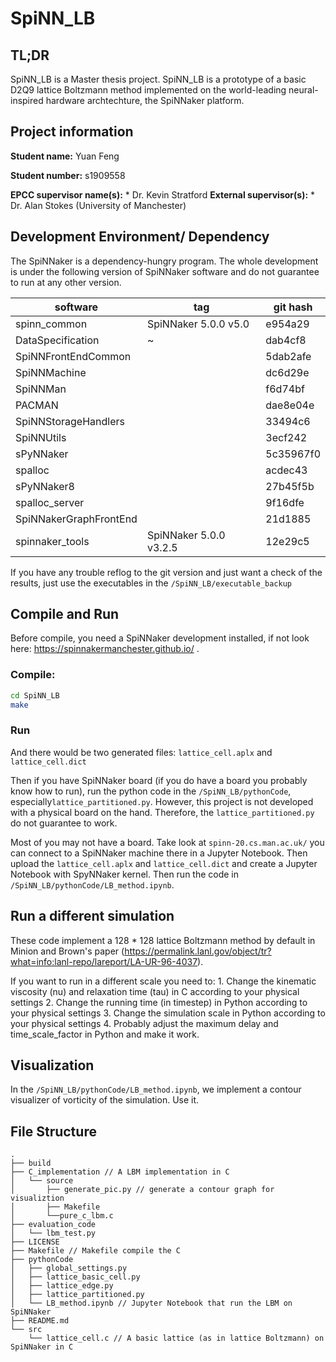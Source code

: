 # SpiNN_LB

## TL;DR
SpiNN_LB is a Master thesis project. SpiNN_LB is a prototype of a basic D2Q9 lattice Boltzmann method implemented on the world-leading neural-inspired hardware archtechture, the SpiNNaker platform.

## Project information

**Student name:** Yuan Feng

**Student number:** s1909558

**EPCC supervisor name(s):** 
    * Dr. Kevin Stratford
**External supervisor(s):**
    * Dr. Alan Stokes (University of Manchester)


## Development Environment/ Dependency
The SpiNNaker is a dependency-hungry program. The whole development is under the following version of SpiNNaker software and do not guarantee to run at any other version.



| software               | tag                    | git hash  |
| ---------------------- | ---------------------- | --------- |
| spinn_common           | SpiNNaker 5.0.0 v5.0   | e954a29   |
| DataSpecification      | ~                      | dab4cf8   |
| SpiNNFrontEndCommon    |                        | 5dab2afe  |
| SpiNNMachine           |                        | dc6d29e   |
| SpiNNMan               |                        | f6d74bf   |
| PACMAN                 |                        | dae8e04e  |
| SpiNNStorageHandlers   |                        | 33494c6   |
| SpiNNUtils             |                        | 3ecf242   |
| sPyNNaker              |                        | 5c35967f0 |
| spalloc                |                        | acdec43   |
| sPyNNaker8             |                        | 27b45f5b  |
| spalloc_server         |                        | 9f16dfe   |
| SpiNNakerGraphFrontEnd |                        | 21d1885   |
| spinnaker_tools        | SpiNNaker 5.0.0 v3.2.5 | 12e29c5   |

If you have any trouble reflog to the git version and just want a check of the results, just use the executables in the `/SpiNN_LB/executable_backup`

## Compile and Run

Before compile, you need a SpiNNaker development installed, if not look here: https://spinnakermanchester.github.io/ .


### Compile:
```bash
cd SpiNN_LB
make
```

### Run 
And there would be two generated files: `lattice_cell.aplx` and `lattice_cell.dict`

Then if you have SpiNNaker board (if you do have a board you probably know how to run), run the python code in the `/SpiNN_LB/pythonCode`, especially`lattice_partitioned.py`. However, this project is not developed with a physical board on the hand. Therefore, the `lattice_partitioned.py` do not guarantee to work.

Most of you may not have a board. Take look at `spinn-20.cs.man.ac.uk/` you can connect to a SpiNNaker machine there in a Jupyter Notebook.
Then upload the `lattice_cell.aplx` and `lattice_cell.dict` and create a Jupyter Notebook with SpyNNaker kernel. Then run the code in `/SpiNN_LB/pythonCode/LB_method.ipynb`. 




## Run a different simulation
These code implement a 128 * 128 lattice Boltzmann method by default in Minion and Brown's paper (https://permalink.lanl.gov/object/tr?what=info:lanl-repo/lareport/LA-UR-96-4037).

If you want to run in a different scale you need to:
    1. Change the kinematic viscosity (nu) and relaxation time (tau) in C according to your physical settings
    2. Change the running time (in timestep) in Python according to your physical settings
    3. Change the simulation scale in Python according to your physical settings
    4. Probably adjust the maximum delay and time_scale_factor in Python and make it work.
    
## Visualization
In the `/SpiNN_LB/pythonCode/LB_method.ipynb`, we implement a contour visualizer of vorticity of the simulation. Use it.


## File Structure
```
.
├── build
├── C_implementation // A LBM implementation in C
│   └── source
│       ├── generate_pic.py // generate a contour graph for visualiztion
│       ├── Makefile
│       └──pure_c_lbm.c
├── evaluation_code
│   └── lbm_test.py
├── LICENSE
├── Makefile // Makefile compile the C 
├── pythonCode
│   ├── global_settings.py
│   ├── lattice_basic_cell.py
│   ├── lattice_edge.py
│   ├── lattice_partitioned.py
│   └── LB_method.ipynb // Jupyter Notebook that run the LBM on SpiNNaker
├── README.md
└── src
    └── lattice_cell.c // A basic lattice (as in lattice Boltzmann) on SpiNNaker in C
```


